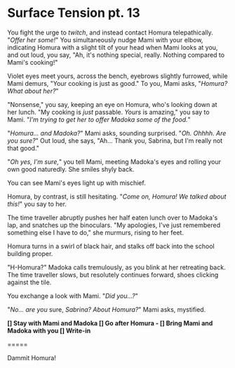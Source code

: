 # Surface Tension pt. 13

You fight the urge to *twitch*, and instead contact Homura telepathically. "*Offer her some!*" You simultaneously nudge Mami with your elbow, indicating Homura with a slight tilt of your head when Mami looks at you, and out loud, you say, "Ah, it's nothing special, really. Nothing compared to Mami's cooking!"

Violet eyes meet yours, across the bench, eyebrows slightly furrowed, while Mami demurs, "Your cooking is just as good." To you, Mami asks, "*Homura? What about her?*"

"Nonsense," you say, keeping an eye on Homura, who's looking down at her lunch. "My cooking is *just* passable. *Yours* is amazing," you say to Mami. "*I'm trying to get her to offer Madoka some of the food.*"

"*Homura... and Madoka?*" Mami asks, sounding surprised. "*Oh. Ohhhh. Are you sure?*" Out loud, she says, "Ah... Thank you, Sabrina, but I'm really not that good."

"*Oh yes, I'm sure,*" you tell Mami, meeting Madoka's eyes and rolling your own good naturedly. She smiles shyly back.

You can see Mami's eyes light up with mischief.

Homura, by contrast, is still hesitating. "*Come *on,* Homura! We talked about this!*" you say to her.

The time traveller abruptly pushes her half eaten lunch over to Madoka's lap, and snatches up the binoculars. "My apologies, I've just remembered something else I have to do," she murmurs, rising to her feet.

Homura turns in a swirl of black hair, and stalks off back into the school building proper.

"H-Homura?" Madoka calls tremulously, as you blink at her retreating back. The time traveller slows, but resolutely continues forward, shoes clicking against the tile.

You exchange a look with Mami. "*Did you...?*"

"*No... are you* sure, *Sabrina? About Homura?*" Mami asks, mystified.

**\[] Stay with Mami and Madoka
\[] Go after Homura
\- \[] Bring Mami and Madoka with you
\[] Write-in**

\=====​

Dammit Homura!
